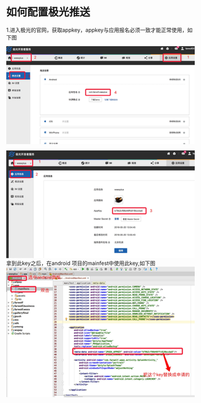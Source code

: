# 如何配置极光推送

1.进入极光的官网，获取appkey，appkey与应用报名必须一致才能正常使用，如下图

![](/assets/EB04C9C5-4707-4C6E-BF83-52C9F972A710.png)



![](/assets/941CCFA8-CC46-4B9B-9954-4756C641F82E.png)拿到此key之后，在android 项目的mainfest中使用此key,如下图![](/assets/99014CF6A7B7F62EC40A9470A2FFEADE.jpg)

